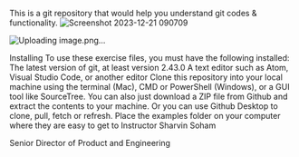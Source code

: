 
This is a git repository that would help you understand git codes & functionality.
![Screenshot 2023-12-21 090709](https://github.com/sharvinsoham/Git-Repository/assets/142411015/26fb5d95-d6aa-4fc3-9c05-639782a92d09)

![Uploading image.png…]()

Installing
To use these exercise files, you must have the following installed:
The latest version of git, at least version 2.43.0
A text editor such as Atom, Visual Studio Code, or another editor
Clone this repository into your local machine using the terminal (Mac), CMD or PowerShell (Windows), or a GUI tool like SourceTree.
You can also just download a ZIP file from Github and extract the contents to your machine.
Or you can use Github Desktop to clone, pull, fetch or refresh.
Place the examples folder on your computer where they are easy to get to
Instructor
Sharvin Soham

Senior Director of Product and Engineering
